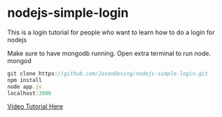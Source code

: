 # nodejs-simple-login
This is a login tutorial for people who want to learn how to do a login for nodejs

Make sure to have mongodb running. Open extra terminal to run node.
mongod

```js
git clone https://github.com/JasonDeving/nodejs-simple-login.git
npm install
node app.js
localhost:3000
```

[Video Tutorial Here](https://youtu.be/rJC1arbpAuI)


